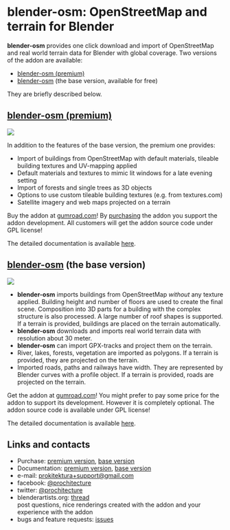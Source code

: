 # blender-osm: OpenStreetMap and terrain for Blender
**blender-osm** provides one click download and import of OpenStreetMap and real world terrain data for Blender with global coverage. Two versions of the addon are available:
* [blender-osm (premium)](https://prochitecture.gumroad.com/l/blosm)
* [blender-osm](https://prochitecture.gumroad.com/l/blender-osm) (the base version, available for free)

They are briefly described below.

## [blender-osm (premium)](https://prochitecture.gumroad.com/l/blosm)
[![](https://raw.githubusercontent.com/wiki/vvoovv/blender-osm/images/blosm.png)](https://prochitecture.gumroad.com/l/blosm)

In addition to the features of the base version, the premium one provides:
* Import of buildings from OpenStreetMap with default materials, tileable building textures and UV-mapping applied
* Default materials and textures to mimic lit windows for a late evening setting
* Import of forests and single trees as 3D objects
* Options to use custom tileable building textures (e.g. from textures.com)
* Satellite imagery and web maps projected on a terrain

Buy the addon at [gumroad.com](https://prochitecture.gumroad.com/l/blosm)! By [purchasing](https://prochitecture.gumroad.com/l/blosm) the addon you support the addon development. All customers will get the addon source code under GPL license!

The detailed documentation is available [here](https://github.com/vvoovv/blender-osm/wiki/Premium-Version).

## [blender-osm](https://prochitecture.gumroad.com/l/blender-osm) (the base version)
[![](https://raw.githubusercontent.com/wiki/vvoovv/blender-osm/images/blender-osm.png)](https://prochitecture.gumroad.com/l/blender-osm)

* **blender-osm** imports buildings from OpenStreetMap _without_ any texture applied. Building height and number of floors are used to create the final scene. Composition into 3D parts for a building with the complex structure is also processed. A large number of roof shapes is supported. If a terrain is provided, buildings are placed on the terrain automatically.
* **blender-osm** downloads and imports real world terrain data with resolution about 30 meter.
* **blender-osm** can import GPX-tracks and project them on the terrain.
* River, lakes, forests, vegetation are imported as polygons. If a terrain is provided, they are projected on the terrain.
* Imported roads, paths and railways have width. They are represented by Blender curves with a profile object. If a terrain is provided, roads are projected on the terrain.

Get the addon at [gumroad.com](https://prochitecture.gumroad.com/l/blender-osm)! You might prefer to pay some price for the addon to support its development. However it is completely optional. The addon source code is available under GPL license!

The detailed documentation is available [here](https://github.com/vvoovv/blender-osm/wiki/Documentation).


## Links and contacts
* Purchase: [premium version](https://prochitecture.gumroad.com/l/blosm), [base version](https://prochitecture.gumroad.com/l/blender-osm)
* Documentation: [premium version](https://github.com/vvoovv/blender-osm/wiki/Premium-Version), [base version](https://github.com/vvoovv/blender-osm/wiki/Documentation)
* e-mail: [prokitektura+support@gmail.com](mailto:prokitektura+support@gmail.com)
* facebook: [@prochitecture](https://www.facebook.com/prochitecture)
* twitter: [@prochitecture](https://twitter.com/prochitecture)
* blenderartists.org: [thread](https://blenderartists.org/forum/showthread.php?334508-Addon-blender-osm-OpenStreetMap-and-terrain-for-Blender)
<br>post questions, nice renderings created with the addon and your experience with the addon
* bugs and feature requests: [issues](https://github.com/vvoovv/blender-osm/issues)
